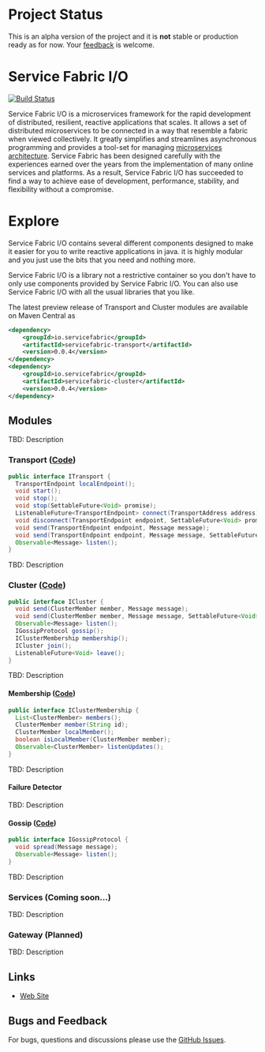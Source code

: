 # Project Status

This is an alpha version of the project and it is **not** stable or production ready as for now. 
Your [feedback](https://github.com/servicefabric/servicefabric/issues) is welcome.    

# Service Fabric I/O

[![Build Status](https://travis-ci.org/servicefabric/servicefabric.svg?branch=master)](https://travis-ci.org/servicefabric/servicefabric)

Service Fabric I/O is a microservices framework for the rapid development of distributed, resilient, reactive
applications that scales. It allows a set of distributed microservices to be connected in a way that resemble a fabric 
when viewed collectively. It greatly simplifies and streamlines asynchronous programming and provides a tool-set for 
managing [microservices architecture](http://microservices.io/patterns/index.html). Service Fabric has been designed 
carefully with the experiences earned over the years from the implementation of many online services and platforms. 
As a result, Service Fabric I/O has succeeded to find a way to achieve ease of development, performance, stability, 
and flexibility without a compromise.

# Explore
Service Fabric I/O contains several different components designed to make it easier for you to write reactive applications in java. it is highly modular and you just use the bits that you need and nothing more.

Service Fabric I/O is a library not a restrictive container so you don't have to only use components provided by Service Fabric I/O. You can also use Service Fabric I/O with all the usual libraries that you like.

The latest preview release of Transport and Cluster modules are available on Maven Central as

``` xml
<dependency>
	<groupId>io.servicefabric</groupId>
	<artifactId>servicefabric-transport</artifactId>
	<version>0.0.4</version>
</dependency>
<dependency>
	<groupId>io.servicefabric</groupId>
	<artifactId>servicefabric-cluster</artifactId>
	<version>0.0.4</version>
</dependency>
```

## Modules

TBD: Description

### Transport ([Code](https://github.com/servicefabric/servicefabric/blob/v0.0.4/transport/src/main/java/io/servicefabric/transport/ITransport.java))

``` java
public interface ITransport {
  TransportEndpoint localEndpoint();
  void start();
  void stop();
  void stop(SettableFuture<Void> promise);
  ListenableFuture<TransportEndpoint> connect(TransportAddress address);
  void disconnect(TransportEndpoint endpoint, SettableFuture<Void> promise);
  void send(TransportEndpoint endpoint, Message message);
  void send(TransportEndpoint endpoint, Message message, SettableFuture<Void> promise);
  Observable<Message> listen();
}
```

TBD: Description

### Cluster ([Code](https://github.com/servicefabric/servicefabric/blob/v0.0.4/cluster/src/main/java/io/servicefabric/cluster/ICluster.java))

``` java
public interface ICluster {
  void send(ClusterMember member, Message message);
  void send(ClusterMember member, Message message, SettableFuture<Void> promise);
  Observable<Message> listen();
  IGossipProtocol gossip();
  IClusterMembership membership();
  ICluster join();
  ListenableFuture<Void> leave();
}
```

TBD: Description

#### Membership ([Code](https://github.com/servicefabric/servicefabric/blob/v0.0.4/cluster/src/main/java/io/servicefabric/cluster/IClusterMembership.java))

``` java
public interface IClusterMembership {
  List<ClusterMember> members();
  ClusterMember member(String id);
  ClusterMember localMember();
  boolean isLocalMember(ClusterMember member);
  Observable<ClusterMember> listenUpdates();
}
```

TBD: Description

#### Failure Detector

TBD: Description

#### Gossip ([Code](https://github.com/servicefabric/servicefabric/blob/v0.0.4/cluster/src/main/java/io/servicefabric/cluster/gossip/IGossipProtocol.java))

``` java
public interface IGossipProtocol {
  void spread(Message message);
  Observable<Message> listen();
}
```

TBD: Description

### Services (Coming soon...) 

TBD: Description

### Gateway (Planned)

TBD: Description

## Links

* [Web Site](http://servicefabric.io/)

## Bugs and Feedback

For bugs, questions and discussions please use the [GitHub Issues](https://github.com/servicefabric/servicefabric/issues).
